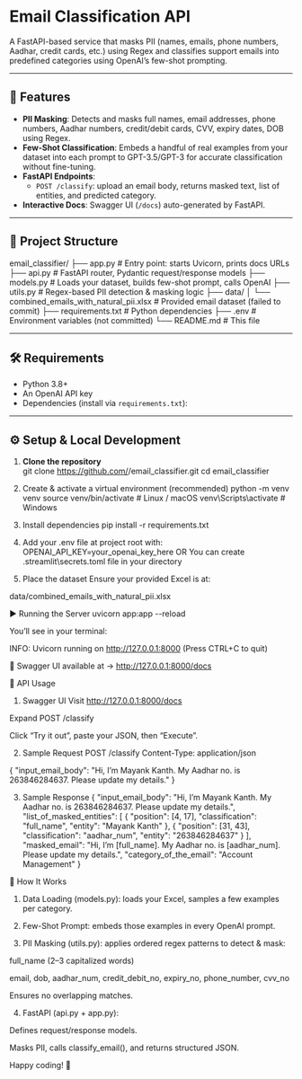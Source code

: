 # Email Classification API

A FastAPI-based service that masks PII (names, emails, phone numbers, Aadhar, credit cards, etc.) using Regex and classifies support emails into predefined categories using OpenAI’s few-shot prompting.

---

## 🚀 Features

- **PII Masking**: Detects and masks full names, email addresses, phone numbers, Aadhar numbers, credit/debit cards, CVV, expiry dates, DOB using Regex.
- **Few-Shot Classification**: Embeds a handful of real examples from your dataset into each prompt to GPT-3.5/GPT-3 for accurate classification without fine-tuning.
- **FastAPI Endpoints**:  
  - `POST /classify`: upload an email body, returns masked text, list of entities, and predicted category.
- **Interactive Docs**: Swagger UI (`/docs`) auto-generated by FastAPI.

---

## 📂 Project Structure

email_classifier/ ├── app.py # Entry point: starts Uvicorn, prints docs URLs ├── api.py # FastAPI router, Pydantic request/response models ├── models.py # Loads your dataset, builds few-shot prompt, calls OpenAI ├── utils.py # Regex-based PII detection & masking logic ├── data/ │ └── combined_emails_with_natural_pii.xlsx # Provided email dataset (failed to commit) ├── requirements.txt # Python dependencies ├── .env # Environment variables (not committed) └── README.md # This file


---

## 🛠️ Requirements

- Python 3.8+
- An OpenAI API key
- Dependencies (install via `requirements.txt`):


---

## ⚙️ Setup & Local Development

1. **Clone the repository**  
 git clone https://github.com/<your-org>/email_classifier.git
 cd email_classifier

2. Create & activate a virtual environment (recommended)
   python -m venv venv
   source venv/bin/activate    # Linux / macOS
   venv\Scripts\activate       # Windows

3. Install dependencies
   pip install -r requirements.txt

4. Add your .env file at project root with:
   OPENAI_API_KEY=your_openai_key_here
             OR
   You can create .streamlit\secrets.toml file in your directory

5. Place the dataset
Ensure your provided Excel is at:

data/combined_emails_with_natural_pii.xlsx


▶️ Running the Server
uvicorn app:app --reload

You’ll see in your terminal:

INFO: Uvicorn running on http://127.0.0.1:8000 (Press CTRL+C to quit)

🚀 Swagger UI available at → http://127.0.0.1:8000/docs


📖 API Usage
1. Swagger UI
Visit http://127.0.0.1:8000/docs

Expand POST /classify

Click “Try it out”, paste your JSON, then “Execute”.


2. Sample Request
   POST /classify
Content-Type: application/json

{
  "input_email_body": "Hi, I’m Mayank Kanth. My Aadhar no. is 263846284637. Please update my details."
}

3.  Sample Response
   {
  "input_email_body": "Hi, I’m Mayank Kanth. My Aadhar no. is 263846284637. Please update my details.",
  "list_of_masked_entities": [
    {
      "position": [4, 17],
      "classification": "full_name",
      "entity": "Mayank Kanth"
    },
    {
      "position": [31, 43],
      "classification": "aadhar_num",
      "entity": "263846284637"
    }
  ],
  "masked_email": "Hi, I’m [full_name]. My Aadhar no. is [aadhar_num]. Please update my details.",
  "category_of_the_email": "Account Management"
}



🎯 How It Works

1. Data Loading (models.py): loads your Excel, samples a few examples per category.

2. Few-Shot Prompt: embeds those examples in every OpenAI prompt.

3. PII Masking (utils.py): applies ordered regex patterns to detect & mask:

full_name (2–3 capitalized words)

email, dob, aadhar_num, credit_debit_no, expiry_no, phone_number, cvv_no

Ensures no overlapping matches.

4. FastAPI (api.py + app.py):

Defines request/response models.

Masks PII, calls classify_email(), and returns structured JSON.



Happy coding! 🚀
